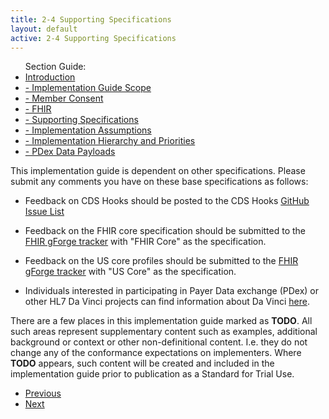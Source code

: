 ```yaml
---
title: 2-4 Supporting Specifications
layout: default
active: 2-4 Supporting Specifications
---
```


<ul id="markdown-toc">
	Section Guide:
  <li><a href="./2_Introduction.html" id="markdown-toc-introduction">Introduction</a></li>
  <li><a href="./2-1_Implementation_Guide_Scope.html" id="markdown-toc-scope">- Implementation Guide Scope</a></li>
  <li><a href="./2-2_Member_Consent.html" id="markdown-toc-consent">- Member Consent</a></li>
	<li><a href="./2-3_FHIR.html" id="markdown-toc-fhir">- FHIR</a></li>
	<li><a href="./2-4_Supporting_Specifications.html" id="markdown-toc-supportingspecifications">- Supporting Specifications</a></li>
	<li><a href="./2-5_Implementation_Assumptions.html" id="markdown-toc-assumptions">- Implementation Assumptions</a></li>
	<li><a href="./2-6_Implementation_Hierarchy_and_Priorities.html" id="markdown-toc-hierarchy">- Implementation Hierarchy and Priorities</a></li>
	<li><a href="./2-7_PDex_Data_Payloads.html" id="markdown-toc-payloads">- PDex Data Payloads</a></li>
</ul>

This implementation guide is dependent on other specifications. Please submit any comments you have on these base specifications as follows:

- Feedback on CDS Hooks should be posted to the CDS Hooks [GitHub Issue List](https://github.com/cds-hooks/docs/issues)

- Feedback on the FHIR core specification should be submitted to the [FHIR gForge tracker](http://gforge.hl7.org/gf/project/fhir/tracker/?action=TrackerItemAdd&tracker_id=677) with "FHIR Core" as the specification.

- Feedback on the US core profiles should be submitted to the [FHIR gForge tracker](http://gforge.hl7.org/gf/project/fhir/tracker/?action=TrackerItemAdd&tracker_id=677) with "US Core" as the specification.

- Individuals interested in participating in Payer Data exchange (PDex) or other HL7 Da Vinci projects can find information about Da Vinci [here](http://www.hl7.org/about/davinci).


There are a few places in this implementation guide marked as **TODO**. All such areas represent supplementary content such as examples, additional background or context or other non-definitional content. I.e. they do not change any of the conformance expectations on implementers. Where **TODO** appears, such content will be created and included in the implementation guide prior to publication as a Standard for Trial Use.

<ul>
  <li><a href="2-3_FHIR.html" >Previous</a></li>
  <li><a href="2-5_Implementation_Assumptions.html" >Next</a></li>
</ul>